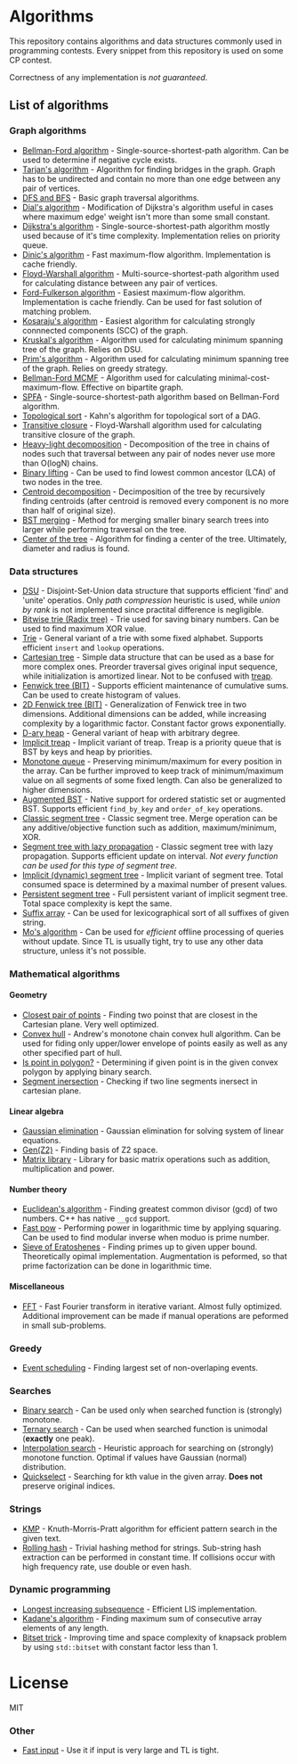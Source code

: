 # Algorithms
This repository contains algorithms and data structures commonly used in programming contests. Every snippet from this repository is used on some CP contest.

Correctness of any implementation is _not guaranteed_.

## List of algorithms
### Graph algorithms
* [Bellman-Ford algorithm](https://github.com/4eyes4u/Algorithms/blob/master/Graphs/Bellman-Ford.cpp) - Single-source-shortest-path algorithm. Can be used to determine if negative cycle exists.
* [Tarjan's algorithm](https://github.com/4eyes4u/Algorithms/blob/master/Graphs/Bridges.cpp) - Algorithm for finding bridges in the graph. Graph has to be undirected and contain no more than one edge between any pair of vertices.
* [DFS and BFS](https://github.com/4eyes4u/Algorithms/blob/master/Graphs/DFS-BFS.cpp) - Basic graph traversal algorithms.
* [Dial's algorithm](https://github.com/4eyes4u/Algorithms/blob/master/Graphs/Dial.cpp) - Modification of Dijkstra's algorithm useful in cases where maximum edge' weight isn't more than some small constant.
* [Dijkstra's algorithm](https://github.com/4eyes4u/Algorithms/blob/master/Graphs/Dijkstra.cpp) - Single-source-shortest-path algorithm mostly used because of it's time complexity. Implementation relies on priority queue.
* [Dinic's algorithm](https://github.com/4eyes4u/Algorithms/blob/master/Graphs/Dinic.cpp) - Fast maximum-flow algorithm. Implementation is cache friendly.
* [Floyd-Warshall algorithm](https://github.com/4eyes4u/Algorithms/blob/master/Graphs/FloydWashall.cpp) - Multi-source-shortest-path algorithm used for calculating distance between any pair of vertices.
* [Ford-Fulkerson algorithm](https://github.com/4eyes4u/Algorithms/blob/master/Graphs/Ford-Fulkerson.cpp) - Easiest maximum-flow algorithm. Implementation is cache friendly. Can be used for fast solution of matching problem.
* [Kosaraju's algorithm](https://github.com/4eyes4u/Algorithms/blob/master/Graphs/Kosaraju.cpp) - Easiest algorithm for calculating strongly connnected components (SCC) of the graph.
* [Kruskal's algorithm](https://github.com/4eyes4u/Algorithms/blob/master/Graphs/Kruskal.cpp) - Algorithm used for calculating minimum spanning tree of the graph. Relies on DSU.
* [Prim's algorithm](https://github.com/4eyes4u/Algorithms/blob/master/Graphs/Prim.cpp) - Algorithm used for calculating minimum spanning tree of the graph. Relies on greedy strategy.
* [Bellman-Ford MCMF](https://github.com/4eyes4u/Algorithms/blob/master/Graphs/MCMF.cpp) - Algorithm used for calculating minimal-cost-maximum-flow. Effective on bipartite graph.
* [SPFA](https://github.com/4eyes4u/Algorithms/blob/master/Graphs/SPFA.cpp) - Single-source-shortest-path algorithm based on Bellman-Ford algorithm.
* [Topological sort](https://github.com/4eyes4u/Algorithms/blob/master/Graphs/TopoSort.cpp) - Kahn's algorithm for topological sort of a DAG.
* [Transitive closure](https://github.com/4eyes4u/Algorithms/blob/master/Graphs/TransitiveClosure.cpp) - Floyd-Warshall algorithm used for calculating transitive closure of the graph.
* [Heavy-light decomposition](https://github.com/4eyes4u/Algorithms/blob/master/Graphs/Tree/HLD.cpp) - Decomposition of the tree in chains of nodes such that traversal between any pair of nodes never use more than O(logN) chains.
* [Binary lifting](https://github.com/4eyes4u/Algorithms/blob/master/Graphs/Tree/LCA.cpp) - Can be used to find lowest common ancestor (LCA) of two nodes in the tree.
* [Centroid decomposition](https://github.com/4eyes4u/Algorithms/blob/master/Graphs/Tree/CentroidDecomposition.cpp) - Decimposition of the tree by recursively finding centroids (after centroid is removed every component is no more than half of original size).
* [BST merging](https://github.com/4eyes4u/Algorithms/blob/master/Graphs/Tree/MergingBST.cpp) - Method for merging smaller binary search trees into larger while performing traversal on the tree.
* [Center of the tree](https://github.com/4eyes4u/Algorithms/blob/master/Graphs/Tree/Center.cpp) - Algorithm for finding a center of the tree. Ultimately, diameter and radius is found.

### Data structures
* [DSU](https://github.com/4eyes4u/Algorithms/blob/master/DataStructures/DSU.cpp) - Disjoint-Set-Union data structure that supports efficient 'find' and 'unite' operatios. Only *path compression* heuristic is used, while *union by rank* is not implemented since practital difference is negligible.
* [Bitwise trie (Radix tree)](https://github.com/4eyes4u/Algorithms/blob/master/DataStructures/BitwiseTrie.cpp) - Trie used for saving binary numbers. Can be used to find maximum XOR value.
* [Trie](https://github.com/4eyes4u/Algorithms/blob/master/DataStructures/Trie.cpp) - General variant of a trie with some fixed alphabet. Supports efficient `insert` and `lookup` operations.
* [Cartesian tree](https://github.com/4eyes4u/Algorithms/blob/master/DataStructures/CartesianTree.cpp) - Simple data structure that can be used as a base for more complex ones. Preorder traversal gives original input sequence, while initialization is amortized linear. Not to be confused with [treap](https://github.com/4eyes4u/Algorithms/blob/master/DataStructures/ImplicitTreap.cpp).
* [Fenwick tree (BIT)](https://github.com/4eyes4u/Algorithms/blob/master/DataStructures/FenwickTree.cpp) - Supports efficient maintenance of cumulative sums. Can be used to create histogram of values.
* [2D Fenwick tree (BIT)](https://github.com/4eyes4u/Algorithms/blob/master/DataStructures/FenwickTree2D.cpp) - Generalization of Fenwick tree in two dimensions. Additional dimensions can be added, while increasing complexity by a logarithmic factor. Constant factor grows exponentially.
* [D-ary heap](https://github.com/4eyes4u/Algorithms/blob/master/DataStructures/Heap.cpp) - General variant of heap with arbitrary degree.
* [Implicit treap](https://github.com/4eyes4u/Algorithms/blob/master/DataStructures/ImplicitTreap.cpp) - Implicit variant of treap. Treap is a priority queue that is BST by keys and heap by priorities.
* [Monotone queue](https://github.com/4eyes4u/Algorithms/blob/master/DataStructures/MonotoneQueue.cpp) - Preserving minimum/maximum for every position in the array. Can be further improved to keep track of minimum/maximum value on all segments of some fixed length. Can also be generalized to higher dimensions.
* [Augmented BST](https://github.com/4eyes4u/Algorithms/blob/master/DataStructures/OrderedStatisticSet.cpp) - Native support for ordered statistic set or augmented BST. Supports efficient `find_by_key` and `order_of_key` operations.
* [Classic segment tree](https://github.com/4eyes4u/Algorithms/blob/master/DataStructures/SegmentTree.cpp) - Classic segment tree. Merge operation can be any additive/objective function such as addition, maximum/minimum, XOR.
* [Segment tree with lazy propagation](https://github.com/4eyes4u/Algorithms/blob/master/DataStructures/SegmentTreeLazy.cpp) - Classic segment tree with lazy propagation. Supports efficient update on interval. *Not every function can be used for this type of segment tree*.
* [Implicit (dynamic) segment tree](https://github.com/4eyes4u/Algorithms/blob/master/DataStructures/ImplicitSegmentTree.cpp) - Implicit variant of segment tree. Total consumed space is determined by a maximal number of present values.
* [Persistent segment tree](https://github.com/4eyes4u/Algorithms/blob/master/DataStructures/PersistentSegmentTree.cpp) - Full persistent variant of implicit segment tree. Total space complexity is kept the same.
* [Suffix array](https://github.com/4eyes4u/Algorithms/blob/master/DataStructures/SuffixArray.cpp) - Can be used for lexicographical sort of all suffixes of given string.
* [Mo's algorithm](https://github.com/4eyes4u/Algorithms/blob/master/DataStructures/Mo.cpp) - Can be used for *efficient* offline processing of queries without update. Since TL is usually tight, try to use any other data structure, unless it's not possible.

### Mathematical algorithms
#### Geometry
* [Closest pair of points](https://github.com/4eyes4u/Algorithms/blob/master/Math/Geometry/ClosestPairOfPoints.cpp) - Finding two poinst that are closest in the Cartesian plane. Very well optimized.
* [Convex hull](https://github.com/4eyes4u/Algorithms/blob/master/Math/Geometry/ConvexHull.cpp) - Andrew's monotone chain convex hull algorithm. Can be used for fiding only upper/lower envelope of points easily as well as any other specified part of hull.
* [Is point in polygon?](https://github.com/4eyes4u/Algorithms/blob/master/Math/Geometry/PointInConvexPolygon.cpp) - Determining if given point is in the given convex polygon by applying binary search.
* [Segment inersection](https://github.com/4eyes4u/Algorithms/blob/master/Math/Geometry/SegmentIntersection.cpp) - Checking if two line segments inersect in cartesian plane.
#### Linear algebra
* [Gaussian elimination](https://github.com/4eyes4u/Algorithms/blob/master/Math/LinearAlgebra/GaussianElimination.cpp) - Gaussian elimination for solving system of linear equations.
* [Gen(Z2)](https://github.com/4eyes4u/Algorithms/blob/master/Math/LinearAlgebra/GeneratorOfZ2.cpp) - Finding basis of Z2 space.
* [Matrix library](https://github.com/4eyes4u/Algorithms/blob/master/Math/LinearAlgebra/Matrix.cpp) - Library for basic matrix operations such as addition, multiplication and power.
#### Number theory
* [Euclidean's algorithm](https://github.com/4eyes4u/Algorithms/blob/master/Math/NumberTheory/Euclidean.cpp) - Finding greatest common divisor (gcd) of two numbers. C++ has native `__gcd` support.
* [Fast pow](https://github.com/4eyes4u/Algorithms/blob/master/Math/NumberTheory/ExponentialBySquaring.cpp) - Performing power in logarithmic time by applying squaring. Can be used to find modular inverse when moduo is prime number.
* [Sieve of Eratoshenes](https://github.com/4eyes4u/Algorithms/blob/master/Math/NumberTheory/SieveOfEratoshenes.cpp) - Finding primes up to given upper bound. Theoretically opimal implementation. Augmentation is peformed, so that prime factorization can be done in logarithmic time.
#### Miscellaneous
* [FFT](https://github.com/4eyes4u/Algorithms/blob/master/Math/FFT.cpp) - Fast Fourier transform in iterative variant. Almost fully optimized. Additional improvement can be made if manual operations are peformed in small sub-problems.

### Greedy
* [Event scheduling](https://github.com/4eyes4u/Algorithms/tree/master/Greedy) - Finding largest set of non-overlaping events.

### Searches
* [Binary search](https://github.com/4eyes4u/Algorithms/blob/master/Searches/BinarySearch.cpp) - Can be used only when searched function is (strongly) monotone.
* [Ternary search](https://github.com/4eyes4u/Algorithms/blob/master/Searches/TernarySearch.cpp) - Can be used when searched function is unimodal (__exactly__ one peak).
* [Interpolation search](https://github.com/4eyes4u/Algorithms/blob/master/Searches/InterpolationSearch.cpp) - Heuristic approach for searching on (strongly) monotone function. Optimal if values have Gaussian (normal) distribution.
* [Quickselect](https://github.com/4eyes4u/Algorithms/blob/master/Searches/Quickselect.cpp) - Searching for kth value in the given array. __Does not__ preserve original indices.

### Strings
* [KMP](https://github.com/4eyes4u/Algorithms/blob/master/Strings/KMP.cpp) - Knuth-Morris-Pratt algorithm for efficient pattern search in the given text.
* [Rolling hash](https://github.com/4eyes4u/Algorithms/blob/master/Strings/RollingHash.cpp) - Trivial hashing method for strings. Sub-string hash extraction can be performed in constant time. If collisions occur with high frequency rate, use double or even hash.

### Dynamic programming
* [Longest increasing subsequence](https://github.com/4eyes4u/Algorithms/blob/master/DynamicProgramming/LIS.cpp) - Efficient LIS implementation.
* [Kadane's algorithm](https://github.com/4eyes4u/Algorithms/blob/master/DynamicProgramming/Kadane.cpp) - Finding maximum sum of consecutive array elements of any length.
* [Bitset trick](https://github.com/4eyes4u/Algorithms/blob/master/DynamicProgramming/BitsetTrick.cpp) - Improving time and space complexity of knapsack problem by using `std::bitset` with constant factor less than 1.
# License
MIT

### Other
* [Fast input](https://github.com/4eyes4u/Algorithms/tree/master/Other) - Use it if input is very large and TL is tight.
